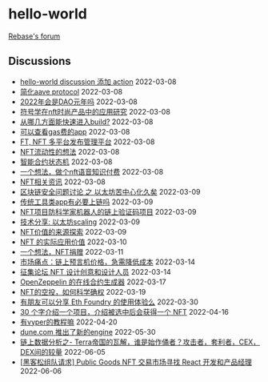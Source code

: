 # hello-world

[Rebase's forum](https://github.com/rebase-network/hello-world/discussions)

## Discussions
- [hello-world discussion 添加 action](https://github.com/rebase-network/hello-world/discussions/33) 2022-03-08
- [简化aave protocol](https://github.com/rebase-network/hello-world/discussions/34) 2022-03-08
- [2022年会是DAO元年吗](https://github.com/rebase-network/hello-world/discussions/36) 2022-03-08
- [符号学在nft时尚产品中的应用研究](https://github.com/rebase-network/hello-world/discussions/41) 2022-03-08
- [从哪几方面能快速进入build?](https://github.com/rebase-network/hello-world/discussions/43) 2022-03-08
- [可以查看gas费的app](https://github.com/rebase-network/hello-world/discussions/45) 2022-03-08
- [FT, NFT 多平台发布管理平台](https://github.com/rebase-network/hello-world/discussions/47) 2022-03-08
- [NFT流动性的想法](https://github.com/rebase-network/hello-world/discussions/49) 2022-03-08
- [智能合约状态机](https://github.com/rebase-network/hello-world/discussions/50) 2022-03-08
- [一个想法，做个nft语音知识付费](https://github.com/rebase-network/hello-world/discussions/52) 2022-03-08
- [NFT相关资讯](https://github.com/rebase-network/hello-world/discussions/55) 2022-03-08
- [区块链安全问题讨论 之 以太坊苦中心化久矣](https://github.com/rebase-network/hello-world/discussions/56) 2022-03-09
- [传统工具类app有必要上链吗](https://github.com/rebase-network/hello-world/discussions/58) 2022-03-09
- [NFT项目防科学家机器人的链上验证码项目](https://github.com/rebase-network/hello-world/discussions/60) 2022-03-09
- [技术分享: 以太坊scaling](https://github.com/rebase-network/hello-world/discussions/63) 2022-03-09
- [NFT价值的来源探索](https://github.com/rebase-network/hello-world/discussions/65) 2022-03-09
- [NFT 的实际应用价值](https://github.com/rebase-network/hello-world/discussions/66) 2022-03-10
- [一个想法，NFT捐赠](https://github.com/rebase-network/hello-world/discussions/67) 2022-03-11
- [市场痛点：链上预言机价格，急需降低成本](https://github.com/rebase-network/hello-world/discussions/70) 2022-03-14
- [征集论坛 NFT 设计创意和设计人员](https://github.com/rebase-network/hello-world/discussions/71) 2022-03-14
- [OpenZeppelin 的在线合约生成器](https://github.com/rebase-network/hello-world/discussions/73) 2022-03-17
- [NFT的空投，如何科学确权](https://github.com/rebase-network/hello-world/discussions/77) 2022-03-19
- [有朋友可以分享 Eth Foundry 的使用体验么](https://github.com/rebase-network/hello-world/discussions/91) 2022-03-30
- [30 个字介绍一个项目，介绍被选中后会获得一个 NFT](https://github.com/rebase-network/hello-world/discussions/107) 2022-04-16
- [有vyper的教程嘛](https://github.com/rebase-network/hello-world/discussions/109) 2022-04-20
- [dune.com 推出了新的engine](https://github.com/rebase-network/hello-world/discussions/131) 2022-05-30
- [链上数据分析之- Terra帝国的瓦解，谁是始作俑者？攻击者，套利者，CEX，DEX间的较量](https://github.com/rebase-network/hello-world/discussions/140) 2022-06-05
- [[黑客松组队请求] Public Goods NFT 交易市场寻找 React 开发和产品经理](https://github.com/rebase-network/hello-world/discussions/141) 2022-06-06
